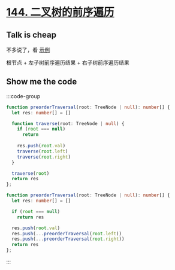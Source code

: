 # [144. 二叉树的前序遍历](https://leetcode.cn/problems/binary-tree-preorder-traversal/) <Badge type="tip" text="Easy" />

## Talk is cheap

不多说了，看 [示例](/algo/binary-tree/#example)

根节点 + 左子树前序遍历结果 + 右子树前序遍历结果

## Show me the code

:::code-group

```ts [常规]
function preorderTraversal(root: TreeNode | null): number[] {
  let res: number[] = []

  function traverse(root: TreeNode | null) {
    if (root === null)
      return
    
    res.push(root.val)
    traverse(root.left)
    traverse(root.right)
  }

  traverse(root)
  return res
};
```

```ts [递归]
function preorderTraversal(root: TreeNode | null): number[] {
  let res: number[] = []

  if (root === null)
    return res

  res.push(root.val)
  res.push(...preorderTraversal(root.left))
  res.push(...preorderTraversal(root.right))
  return res
};
```

:::